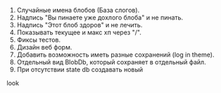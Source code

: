 1. Случайные имена блобов (База слогов).
2. Надпись "Вы пинаете уже дохлого блоба" и не пинать.
3. Надпись "Этот блоб здоров" и не лечить.
4. Показывать текущее и макс хп через "/".
5. Фиксы тестов.
6. Дизайн веб форм.
7. Добавить возможность иметь разные сохранений (log in theme).
8. Отдельный вид BlobDb, который сохраняет в отдельный файл.
9. При отсутствии state db  создавать новый

look